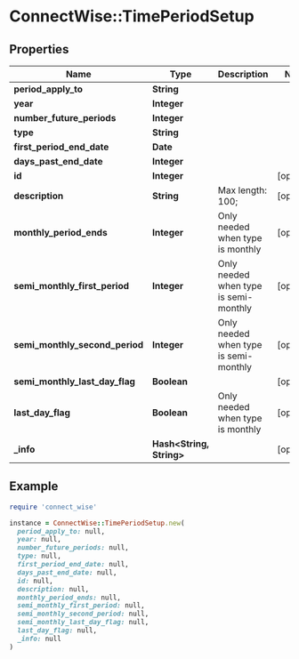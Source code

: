 # ConnectWise::TimePeriodSetup

## Properties

| Name | Type | Description | Notes |
| ---- | ---- | ----------- | ----- |
| **period_apply_to** | **String** |  |  |
| **year** | **Integer** |  |  |
| **number_future_periods** | **Integer** |  |  |
| **type** | **String** |  |  |
| **first_period_end_date** | **Date** |  |  |
| **days_past_end_date** | **Integer** |  |  |
| **id** | **Integer** |  | [optional] |
| **description** | **String** |  Max length: 100; | [optional] |
| **monthly_period_ends** | **Integer** | Only needed when type is monthly | [optional] |
| **semi_monthly_first_period** | **Integer** | Only needed when type is semi-monthly | [optional] |
| **semi_monthly_second_period** | **Integer** | Only needed when type is semi-monthly | [optional] |
| **semi_monthly_last_day_flag** | **Boolean** |  | [optional] |
| **last_day_flag** | **Boolean** | Only needed when type is monthly | [optional] |
| **_info** | **Hash&lt;String, String&gt;** |  | [optional] |

## Example

```ruby
require 'connect_wise'

instance = ConnectWise::TimePeriodSetup.new(
  period_apply_to: null,
  year: null,
  number_future_periods: null,
  type: null,
  first_period_end_date: null,
  days_past_end_date: null,
  id: null,
  description: null,
  monthly_period_ends: null,
  semi_monthly_first_period: null,
  semi_monthly_second_period: null,
  semi_monthly_last_day_flag: null,
  last_day_flag: null,
  _info: null
)
```


